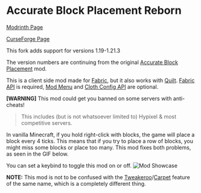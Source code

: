 # Accurate Block Placement Reborn
[Modrinth Page](https://modrinth.com/mod/accurate-block-placement-reborn)

[CurseForge Page](https://www.curseforge.com/minecraft/mc-mods/accurate-block-placement-reborn)

This fork adds support for versions 1.19-1.21.3

The version numbers are continuing from the original [Accurate Block Placement](https://www.curseforge.com/minecraft/mc-mods/accurate-block-placement) mod.

This is a client side mod made for [Fabric](https://fabricmc.net), but it also works with [Quilt](https://quiltmc.org). 
[Fabric API](https://modrinth.com/mod/fabric-api) is required, [Mod Menu](https://modrinth.com/mod/modmenu) and [Cloth Config API](https://modrinth.com/mod/cloth-config) are optional.

**[WARNING]** This mod could get you banned on some servers with anti-cheats!
>This includes (but is not whatsoever limited to) Hypixel & most competitive servers.

In vanilla Minecraft, if you hold right-click with blocks, the game will place a block every 4 ticks. This means that if you try to place a row of blocks, you might miss some blocks or place too many. This mod fixes both problems, as seen in the GIF below.

You can set a keybind to toggle this mod on or off.
![Mod Showcase](https://cdn-raw.modrinth.com/data/kzwxhsjp/images/94a4de623aca8c5afdc07edca76ed663127d93b2.gif)

**NOTE:**
This mod is not to be confused with the [Tweakeroo](https://www.curseforge.com/minecraft/mc-mods/tweakeroo)/[Carpet](https://modrinth.com/mod/carpet) feature of the same name, which is a completely different thing. 
